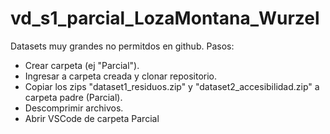 # vd_s1_parcial_LozaMontana_Wurzel

Datasets muy grandes no permitdos en github. Pasos:
- Crear carpeta (ej "Parcial").
- Ingresar a carpeta creada y clonar repositorio.
- Copiar los zips "dataset1_residuos.zip" y "dataset2_accesibilidad.zip" a carpeta padre (Parcial).
- Descomprimir archivos.
- Abrir VSCode de carpeta Parcial
